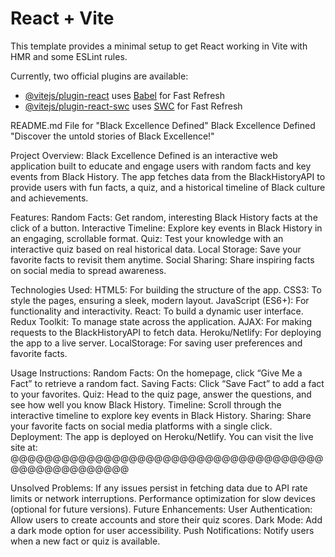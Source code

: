 # React + Vite

This template provides a minimal setup to get React working in Vite with HMR and some ESLint rules.

Currently, two official plugins are available:

- [@vitejs/plugin-react](https://github.com/vitejs/vite-plugin-react/blob/main/packages/plugin-react/README.md) uses [Babel](https://babeljs.io/) for Fast Refresh
- [@vitejs/plugin-react-swc](https://github.com/vitejs/vite-plugin-react-swc) uses [SWC](https://swc.rs/) for Fast Refresh


README.md File for "Black Excellence Defined"
Black Excellence Defined
"Discover the untold stories of Black Excellence!"

Project Overview:
Black Excellence Defined is an interactive web application built to educate and engage users with random facts and key events from Black History. The app fetches data from the BlackHistoryAPI to provide users with fun facts, a quiz, and a historical timeline of Black culture and achievements.


Features:
Random Facts: Get random, interesting Black History facts at the click of a button.
Interactive Timeline: Explore key events in Black History in an engaging, scrollable format.
Quiz: Test your knowledge with an interactive quiz based on real historical data.
Local Storage: Save your favorite facts to revisit them anytime.
Social Sharing: Share inspiring facts on social media to spread awareness.


Technologies Used:
HTML5: For building the structure of the app.
CSS3: To style the pages, ensuring a sleek, modern layout.
JavaScript (ES6+): For functionality and interactivity.
React: To build a dynamic user interface.
Redux Toolkit: To manage state across the application.
AJAX: For making requests to the BlackHistoryAPI to fetch data.
Heroku/Netlify: For deploying the app to a live server.
LocalStorage: For saving user preferences and favorite facts.


Usage Instructions:
Random Facts: On the homepage, click “Give Me a Fact” to retrieve a random fact.
Saving Facts: Click “Save Fact” to add a fact to your favorites.
Quiz: Head to the quiz page, answer the questions, and see how well you know Black History.
Timeline: Scroll through the interactive timeline to explore key events in Black History.
Sharing: Share your favorite facts on social media platforms with a single click.
Deployment:
The app is deployed on Heroku/Netlify. You can visit the live site at: @@@@@@@@@@@@@@@@@@@@@@@@@@@@@@@@@@@@@@@@@@@@@@@@@@@

Unsolved Problems:
If any issues persist in fetching data due to API rate limits or network interruptions.
Performance optimization for slow devices (optional for future versions).
Future Enhancements:
User Authentication: Allow users to create accounts and store their quiz scores.
Dark Mode: Add a dark mode option for user accessibility.
Push Notifications: Notify users when a new fact or quiz is available.
